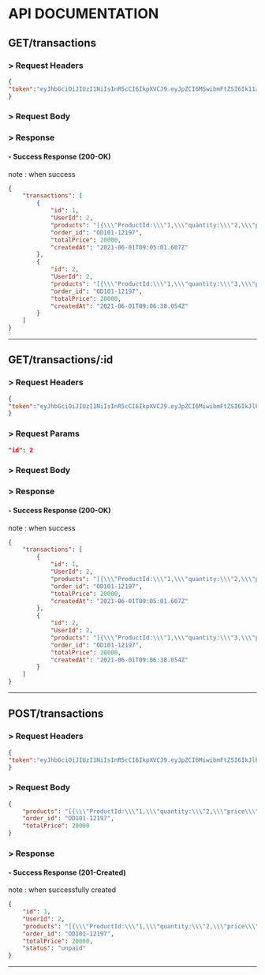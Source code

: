 # API DOCUMENTATION

## GET/transactions

### > Request Headers

```JSON
{
"token":"eyJhbGciOiJIUzI1NiIsInR5cCI6IkpXVCJ9.eyJpZCI6MSwibmFtZSI6Ik11a3RpIE1ldHJvbm9tIiwiZW1haWwiOiJtdWt0aWVudHV0ekBtYWlsLmNvbSIsInBob25lX251bWJlciI6IjA4MTkwODA5MTgwOCIsImlhdCI6MTYyMjUzODUwOH0.mKp0o3MZM37QMcaZS0G_6i8cHTYF31cFu6cYWpCU5Q0"
}
```

### > Request Body

### > Response

#### - Success Response (200-OK)

note : when success

```JSON
{
    "transactions": [
        {
            "id": 1,
            "UserId": 2,
            "products": "[{\\\"ProductId:\\\"1,\\\"quantity:\\\"2,\\\"price\\\":3500\\\"}]",
            "order_id": "OD101-12197",
            "totalPrice": 20000,
            "createdAt": "2021-06-01T09:05:01.607Z"
        },
        {
            "id": 2,
            "UserId": 2,
            "products": "[{\\\"ProductId:\\\"1,\\\"quantity:\\\"3,\\\"price\\\":5250\\\"}]",
            "order_id": "OD101-12197",
            "totalPrice": 20000,
            "createdAt": "2021-06-01T09:06:38.054Z"
        }
    ]
}
```

---

## GET/transactions/:id

### > Request Headers

```JSON
{
"token":"eyJhbGciOiJIUzI1NiIsInR5cCI6IkpXVCJ9.eyJpZCI6MiwibmFtZSI6IkJlbmlkaWN0aXZpdHkiLCJlbWFpbCI6ImJlbmlkaWN0aXZpdHlAbWFpbC5jb20iLCJwaG9uZV9udW1iZXIiOiIwODE5MDgwOTE4MDgiLCJpYXQiOjE2MjI1MzgxNDh9.ZoqfM0YeUjRiiqw4U1bc_Mwzm0pTnmFVjfgK2khCjdc"
}
```

### > Request Params

```JSON
"id": 2
```

### > Request Body

### > Response

#### - Success Response (200-OK)

note : when success

```JSON
{
    "transactions": [
        {
            "id": 1,
            "UserId": 2,
            "products": "[{\\\"ProductId:\\\"1,\\\"quantity:\\\"2,\\\"price\\\":3500\\\"}]",
            "order_id": "OD101-12197",
            "totalPrice": 20000,
            "createdAt": "2021-06-01T09:05:01.607Z"
        },
        {
            "id": 2,
            "UserId": 2,
            "products": "[{\\\"ProductId:\\\"1,\\\"quantity:\\\"3,\\\"price\\\":5250\\\"}]",
            "order_id": "OD101-12197",
            "totalPrice": 20000,
            "createdAt": "2021-06-01T09:06:38.054Z"
        }
    ]
}
```

---

## POST/transactions

### > Request Headers

```JSON
{
"token":"eyJhbGciOiJIUzI1NiIsInR5cCI6IkpXVCJ9.eyJpZCI6MiwibmFtZSI6IkJlbmlkaWN0aXZpdHkiLCJlbWFpbCI6ImJlbmlkaWN0aXZpdHlAbWFpbC5jb20iLCJwaG9uZV9udW1iZXIiOiIwODE5MDgwOTE4MDgiLCJpYXQiOjE2MjI1MzgxNDh9.ZoqfM0YeUjRiiqw4U1bc_Mwzm0pTnmFVjfgK2khCjdc"
}
```

### > Request Body

```JSON
{
    "products": "[{\\\"ProductId:\\\"1,\\\"quantity:\\\"2,\\\"price\\\":3500\\\"}]",
    "order_id": "OD101-12197",
    "totalPrice": 20000
}
```

### > Response

#### - Success Response (201-Created)

note : when successfully created

```JSON
{
    "id": 1,
    "UserId": 2,
    "products": "[{\\\"ProductId:\\\"1,\\\"quantity:\\\"2,\\\"price\\\":3500\\\"}]",
    "order_id": "OD101-12197",
    "totalPrice": 20000,
    "status": "unpaid"
}
```

---
